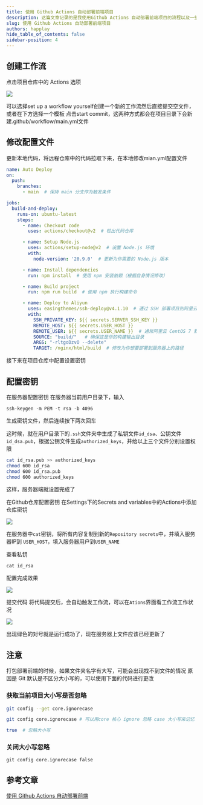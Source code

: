 ```yaml
---
title: 使用 Github Actions 自动部署前端项目
description: 这篇文章记录的是我使用Github Actions 自动部署前端项目的流程以及一些理解
slug: 使用 Github Actions 自动部署前端项目
authors: happlay
hide_table_of_contents: false
sidebar-position: 4
---
```


## 创建工作流
点击项目仓库中的 Actions 选项

![](https://happlay-docs.oss-cn-beijing.aliyuncs.com/docs/Snipaste_2024-07-22_11-57-48.png)

可以选择set up a workflow yourself创建一个新的工作流然后直接提交空文件，或者在下方选择一个模板 点击start commit，这两种方式都会在项目目录下会新建.github/workflow/main.yml文件

## 修改配置文件
更新本地代码，将远程仓库中的代码拉取下来，在本地修改mian.yml配置文件

```yml
name: Auto Deploy
on:
  push:
    branches:
      - main  # 保持 main 分支作为触发条件

jobs:
  build-and-deploy:
    runs-on: ubuntu-latest
    steps:
      - name: Checkout code
        uses: actions/checkout@v2  # 检出代码仓库

      - name: Setup Node.js  
        uses: actions/setup-node@v2  # 设置 Node.js 环境
        with:
          node-version: '20.9.0'  # 更新为你需要的 Node.js 版本

      - name: Install dependencies
        run: npm install  # 使用 npm 安装依赖（根据自身情况修改）

      - name: Build project
        run: npm run build  # 使用 npm 执行构建命令

      - name: Deploy to Aliyun
        uses: easingthemes/ssh-deploy@v4.1.10  # 通过 SSH 部署项目到阿里云
        with:
          SSH_PRIVATE_KEY: ${{ secrets.SERVER_SSH_KEY }}
          REMOTE_HOST: ${{ secrets.USER_HOST }}
          REMOTE_USER: ${{ secrets.USER_NAME }}  # 通常阿里云 CentOS 7 默认用户是 root
          SOURCE: "build/"   # 确保这是你的构建输出目录
          ARGS: "-rltgoDzvO --delete"
          TARGET: /nginx/html/build  # 修改为你想要部署到服务器上的路径
```

接下来在项目仓库中配置设置密钥

## 配置密钥
在服务器配置密钥
在服务器当前用户目录下，输入

`ssh-keygen -m PEM -t rsa -b 4096`

生成密钥文件，然后连续按下两次回车

这时候，就在用户目录下的`.ssh`文件夹中生成了私钥文件`id_dsa`、公钥文件`id_dsa.pub`，根据公钥文件生成`authorized_keys`，并给以上三个文件分别设置权限

```bash
cat id_rsa.pub >> authorized_keys
chmod 600 id_rsa
chmod 600 id_rsa.pub
chmod 600 authorized_keys
```

这样，服务器端就设置完成了

在Github仓库配置密钥
在Settings下的Secrets and variables中的Actions中添加仓库密钥

![](https://happlay-docs.oss-cn-beijing.aliyuncs.com/docs/Snipaste_2024-07-23_17-29-13.png)

在服务器中`cat`密钥，将所有内容复制到新的`Repository secrets`中，并填入服务器IP到 `USER_HOST`，填入服务器用户到`USER_NAME`

查看私钥

`cat id_rsa`

配置完成效果

![](https://happlay-docs.oss-cn-beijing.aliyuncs.com/docs/Snipaste_2024-07-23_19-54-10.png)

提交代码
将代码提交后，会自动触发工作流，可以在`Ations`界面看工作流工作状况

![](https://happlay-docs.oss-cn-beijing.aliyuncs.com/docs/Snipaste_2024-07-23_20-14-19.png)

出现绿色的对号就是运行成功了，现在服务器上文件应该已经更新了

## 注意
打包部署前端的时候，如果文件夹名字有大写，可能会出现找不到文件的情况 原因是 Git 默认是不区分大小写的，可以使用下面的代码进行更改

### 获取当前项目大小写是否忽略

```bash
git config --get core.ignorecase

git config core.ignorecase # 可以用core 核心 ignore 忽略 case 大小写来记忆

true  # 忽略大小写
```

### 关闭大小写忽略

`git config core.ignorecase false`

## 参考文章
[使用 Github Actions 自动部署前端](https://kbws.xyz/blog/use-githubactions-to-deploy/)